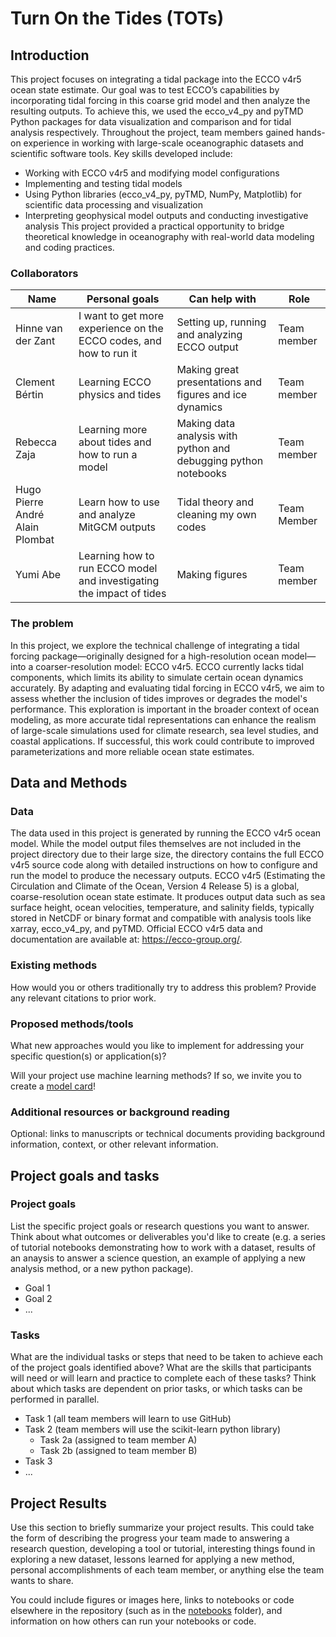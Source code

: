 # Turn On the Tides (TOTs)

## Introduction

This project focuses on integrating a tidal package into the ECCO v4r5 ocean state estimate. Our goal was to test ECCO’s capabilities by incorporating tidal forcing in this coarse grid model and then analyze the resulting outputs. To achieve this, we used the ecco_v4_py and pyTMD Python packages for data visualization and comparison and for tidal analysis respectively.
Throughout the project, team members gained hands-on experience in working with large-scale oceanographic datasets and scientific software tools. Key skills developed include:
* Working with ECCO v4r5 and modifying model configurations
* Implementing and testing tidal models
* Using Python libraries (ecco_v4_py, pyTMD, NumPy, Matplotlib) for scientific data processing and visualization
* Interpreting geophysical model outputs and conducting investigative analysis
This project provided a practical opportunity to bridge theoretical knowledge in oceanography with real-world data modeling and coding practices.

### Collaborators

| Name | Personal goals | Can help with | Role |
| ------------- | ------------- | ------------- | ------------- |
| Hinne van der Zant | I want to get more experience on the ECCO codes, and how to run it | Setting up, running and analyzing ECCO output  | Team member |
| Clement Bértin | Learning ECCO physics and tides | Making great presentations and figures and ice dynamics | Team member |
| Rebecca Zaja | Learning more about tides and how to run a model | Making data analysis with python and debugging python notebooks | Team member |
| Hugo Pierre André Alain Plombat | Learn how to use and analyze MitGCM outputs | Tidal theory and cleaning my own codes | Team Member  |
| Yumi Abe | Learning how to run ECCO model and investigating the impact of tides | Making figures | Team member |

### The problem

In this project, we explore the technical challenge of integrating a tidal forcing package—originally designed for a high-resolution ocean model—into a coarser-resolution model: ECCO v4r5. ECCO currently lacks tidal components, which limits its ability to simulate certain ocean dynamics accurately.
By adapting and evaluating tidal forcing in ECCO v4r5, we aim to assess whether the inclusion of tides improves or degrades the model's performance. This exploration is important in the broader context of ocean modeling, as more accurate tidal representations can enhance the realism of large-scale simulations used for climate research, sea level studies, and coastal applications. If successful, this work could contribute to improved parameterizations and more reliable ocean state estimates.

## Data and Methods

### Data

The data used in this project is generated by running the ECCO v4r5 ocean model. While the model output files themselves are not included in the project directory due to their large size, the directory contains the full ECCO v4r5 source code along with detailed instructions on how to configure and run the model to produce the necessary outputs.
ECCO v4r5 (Estimating the Circulation and Climate of the Ocean, Version 4 Release 5) is a global, coarse-resolution ocean state estimate. It produces output data such as sea surface height, ocean velocities, temperature, and salinity fields, typically stored in NetCDF or binary format and compatible with analysis tools like xarray, ecco_v4_py, and pyTMD.
Official ECCO v4r5 data and documentation are available at: https://ecco-group.org/.

### Existing methods

How would you or others traditionally try to address this problem? Provide any relevant citations to prior work.

### Proposed methods/tools

What new approaches would you like to implement for addressing your specific question(s) or application(s)?

Will your project use machine learning methods? If so, we invite you to create a [model card](model-card.md)!

### Additional resources or background reading

Optional: links to manuscripts or technical documents providing background information, context, or other relevant information.

## Project goals and tasks

### Project goals

List the specific project goals or research questions you want to answer. Think about what outcomes or deliverables you'd like to create (e.g. a series of tutorial notebooks demonstrating how to work with a dataset, results of an anaysis to answer a science question, an example of applying a new analysis method, or a new python package).

* Goal 1
* Goal 2
* ...

### Tasks

What are the individual tasks or steps that need to be taken to achieve each of the project goals identified above? What are the skills that participants will need or will learn and practice to complete each of these tasks? Think about which tasks are dependent on prior tasks, or which tasks can be performed in parallel.

* Task 1 (all team members will learn to use GitHub)
* Task 2 (team members will use the scikit-learn python library)
  * Task 2a (assigned to team member A)
  * Task 2b (assigned to team member B)
* Task 3
* ...

## Project Results

Use this section to briefly summarize your project results. This could take the form of describing the progress your team made to answering a research question, developing a tool or tutorial, interesting things found in exploring a new dataset, lessons learned for applying a new method, personal accomplishments of each team member, or anything else the team wants to share.

You could include figures or images here, links to notebooks or code elsewhere in the repository (such as in the [notebooks](notebooks/) folder), and information on how others can run your notebooks or code.
